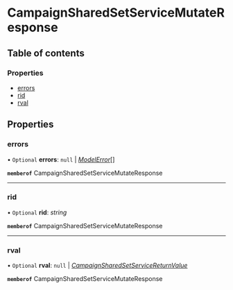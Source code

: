 # CampaignSharedSetServiceMutateResponse


## Table of contents

### Properties

- [errors](campaignsharedsetservicemutateresponse.md#errors)
- [rid](campaignsharedsetservicemutateresponse.md#rid)
- [rval](campaignsharedsetservicemutateresponse.md#rval)

## Properties

### errors

• `Optional` **errors**: ``null`` \| [*ModelError*](modelerror.md)[]

**`memberof`** CampaignSharedSetServiceMutateResponse

___

### rid

• `Optional` **rid**: *string*

**`memberof`** CampaignSharedSetServiceMutateResponse

___

### rval

• `Optional` **rval**: ``null`` \| [*CampaignSharedSetServiceReturnValue*](campaignsharedsetservicereturnvalue.md)

**`memberof`** CampaignSharedSetServiceMutateResponse
